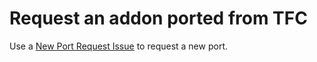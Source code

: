 # Request an addon ported from TFC
Use a [New Port Request Issue](https://github.com/tfc-plus-addons/requests/issues/new/choose) to request a new port.
